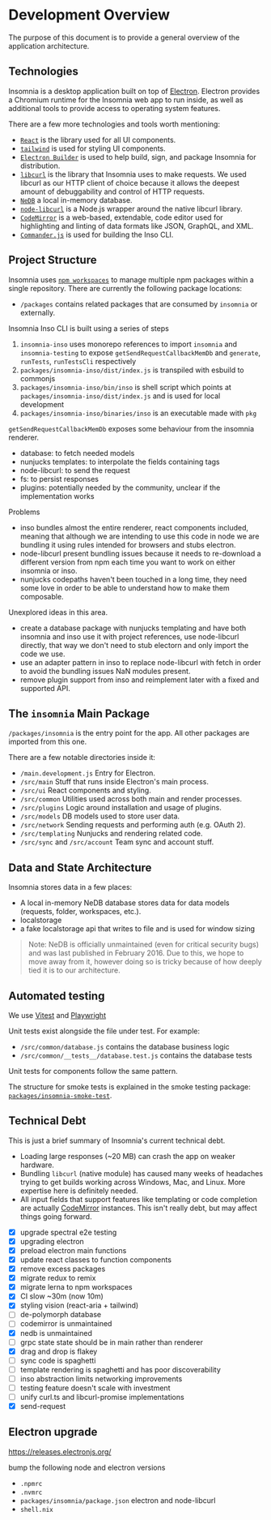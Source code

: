 # Development Overview

The purpose of this document is to provide a general overview of the application architecture.

## Technologies

Insomnia is a desktop application built on top of [Electron](http://electronjs.org/). Electron provides a Chromium runtime for the Insomnia web app to run inside, as well as additional tools to provide access to operating system features.

There are a few more technologies and tools worth mentioning:

- [`React`](https://reactjs.org/) is the library used for all UI components.
- [`tailwind`](https://tailwindcss.com/) is used for styling UI components.
- [`Electron Builder`](https://github.com/electron-userland/electron-builder) is used to help build, sign, and package Insomnia for distribution.
- [`libcurl`](https://curl.se/libcurl/) is the library that Insomnia uses to make requests. We used libcurl as our HTTP client of choice because it allows the deepest amount of debuggability and control of HTTP requests.
- [`NeDB`](https://github.com/louischatriot/nedb) a local in-memory database.
- [`node-libcurl`](https://github.com/JCMais/node-libcurl) is a Node.js wrapper around the native libcurl library.
- [`CodeMirror`](https://codemirror.net/) is a web-based, extendable, code editor used for highlighting and linting of data formats like JSON, GraphQL, and XML.
- [`Commander.js`](https://github.com/tj/commander.js) is used for building the Inso CLI.

## Project Structure

Insomnia uses [`npm workspaces`](https://docs.npmjs.com/cli/v9/using-npm/workspaces?v=true) to manage multiple npm packages within a single repository. There are currently the following package locations:

- `/packages` contains related packages that are consumed by `insomnia` or externally.

Insomnia Inso CLI is built using a series of steps

1. `insomnia-inso` uses monorepo references to import `insomnia` and `insomnia-testing` to expose  `getSendRequestCallbackMemDb` and `generate`, `runTests`, `runTestsCli` respectively
1. `packages/insomnia-inso/dist/index.js` is transpiled with esbuild to commonjs
1. `packages/insomnia-inso/bin/inso` is shell script which points at `packages/insomnia-inso/dist/index.js` and is used for local development
1. `packages/insomnia-inso/binaries/inso` is an executable made with `pkg`

`getSendRequestCallbackMemDb` exposes some behaviour from the insomnia renderer.

- database: to fetch needed models
- nunjucks templates: to interpolate the fields containing tags
- node-libcurl: to send the request
- fs: to persist responses
- plugins: potentially needed by the community, unclear if the implementation works

Problems

- inso bundles almost the entire renderer, react components included, meaning that although we are intending to use this code in node we are bundling it using rules intended for browsers and stubs electron.
- node-libcurl present bundling issues because it needs to re-download a different version from npm each time you want to work on either insomnia or inso.
- nunjucks codepaths haven't been touched in a long time, they need some love in order to be able to understand how to make them composable.

Unexplored ideas in this area.

- create a database package with nunjucks templating and have both insomnia and inso use it with project references, use node-libcurl directly, that way we don't need to stub electorn and only import the code we use.
- use an adapter pattern in inso to replace node-libcurl with fetch in order to avoid the bundling issues NaN modules present.
- remove plugin support from inso and reimplement later with a fixed and supported API.

## The `insomnia` Main Package

`/packages/insomnia` is the entry point for the app. All other packages are imported from this one.

There are a few notable directories inside it:

- `/main.development.js` Entry for Electron.
- `/src/main` Stuff that runs inside Electron's main process.
- `/src/ui` React components and styling.
- `/src/common` Utilities used across both main and render processes.
- `/src/plugins` Logic around installation and usage of plugins.
- `/src/models` DB models used to store user data.
- `/src/network` Sending requests and performing auth (e.g. OAuth 2).
- `/src/templating` Nunjucks and rendering related code.
- `/src/sync` and `/src/account` Team sync and account stuff.

## Data and State Architecture

Insomnia stores data in a few places:

- A local in-memory NeDB database stores data for data models (requests, folder, workspaces, etc.).
- localstorage
- a fake localstorage api that writes to file and is used for window sizing

> Note: NeDB is officially unmaintained (even for critical security bugs) and was last published in February 2016. Due to this, we hope to move away from it, however doing so is tricky because of how deeply tied it is to our architecture.

## Automated testing

We use [Vitest](https://vitest.dev/) and [Playwright](https://github.com/microsoft/playwright)

Unit tests exist alongside the file under test. For example:

- `/src/common/database.js` contains the database business logic
- `/src/common/__tests__/database.test.js` contains the database tests

Unit tests for components follow the same pattern.

The structure for smoke tests is explained in the smoke testing package: [`packages/insomnia-smoke-test`](packages/insomnia-smoke-test).

## Technical Debt

This is just a brief summary of Insomnia's current technical debt.

- Loading large responses (~20 MB) can crash the app on weaker hardware.
- Bundling `libcurl` (native module) has caused many weeks of headaches trying to get builds working across Windows, Mac, and Linux. More expertise here is definitely needed.
- All input fields that support features like templating or code completion are actually [CodeMirror](https://codemirror.net/6/) instances. This isn't really debt, but may affect things going forward.

- [x] upgrade spectral e2e testing
- [x] upgrading electron
- [x] preload electron main functions
- [x] update react classes to function components
- [x] remove excess packages
- [x] migrate redux to remix
- [x] migrate lerna to npm workspaces
- [x] CI slow ~30m (now 10m)
- [x] styling vision (react-aria + tailwind)
- [ ] de-polymorph database
- [ ] codemirror is unmaintained
- [x] nedb is unmaintained
- [ ] grpc state state should be in main rather than renderer
- [x] drag and drop is flakey
- [ ] sync code is spaghetti
- [ ] template rendering is spaghetti and has poor discoverability
- [ ] inso abstraction limits networking improvements
- [ ] testing feature doesn't scale with investment
- [ ] unify curl.ts and libcurl-promise implementations
- [x] send-request

## Electron upgrade

<https://releases.electronjs.org/>

bump the following node and electron versions

- `.npmrc`
- `.nvmrc`
- `packages/insomnia/package.json` electron and node-libcurl
- `shell.nix`
